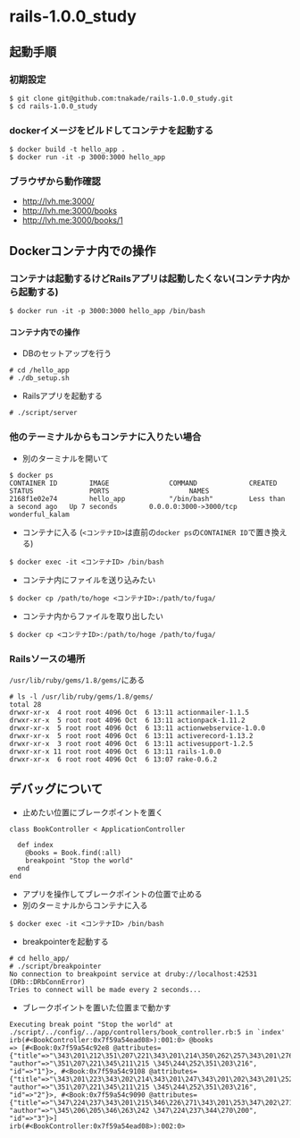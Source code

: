 # rails-1.0.0_study

## 起動手順

### 初期設定
```
$ git clone git@github.com:tnakade/rails-1.0.0_study.git
$ cd rails-1.0.0_study
```

### dockerイメージをビルドしてコンテナを起動する
```
$ docker build -t hello_app .
$ docker run -it -p 3000:3000 hello_app
```
### ブラウザから動作確認
- http://lvh.me:3000/
- http://lvh.me:3000/books
- http://lvh.me:3000/books/1

## Dockerコンテナ内での操作
### コンテナは起動するけどRailsアプリは起動したくない(コンテナ内から起動する)
```
$ docker run -it -p 3000:3000 hello_app /bin/bash
```

#### コンテナ内での操作
- DBのセットアップを行う
```
# cd /hello_app
# ./db_setup.sh
```

- Railsアプリを起動する
```
# ./script/server
```

### 他のテーミナルからもコンテナに入りたい場合
- 別のターミナルを開いて
```
$ docker ps
CONTAINER ID        IMAGE               COMMAND             CREATED                  STATUS              PORTS                    NAMES
2168f1e02e74        hello_app           "/bin/bash"         Less than a second ago   Up 7 seconds        0.0.0.0:3000->3000/tcp   wonderful_kalam
```
- コンテナに入る (`<コンテナID>`は直前の`docker ps`の`CONTAINER ID`で置き換える)
```
$ docker exec -it <コンテナID> /bin/bash
```

- コンテナ内にファイルを送り込みたい
```
$ docker cp /path/to/hoge <コンテナID>:/path/to/fuga/
```

- コンテナ内からファイルを取り出したい
```
$ docker cp <コンテナID>:/path/to/hoge /path/to/fuga/
```

### Railsソースの場所
`/usr/lib/ruby/gems/1.8/gems/`にある

```
# ls -l /usr/lib/ruby/gems/1.8/gems/
total 28
drwxr-xr-x  4 root root 4096 Oct  6 13:11 actionmailer-1.1.5
drwxr-xr-x  5 root root 4096 Oct  6 13:11 actionpack-1.11.2
drwxr-xr-x  5 root root 4096 Oct  6 13:11 actionwebservice-1.0.0
drwxr-xr-x  5 root root 4096 Oct  6 13:11 activerecord-1.13.2
drwxr-xr-x  3 root root 4096 Oct  6 13:11 activesupport-1.2.5
drwxr-xr-x 11 root root 4096 Oct  6 13:11 rails-1.0.0
drwxr-xr-x  6 root root 4096 Oct  6 13:07 rake-0.6.2
```

## デバッグについて
- 止めたい位置にブレークポイントを置く
```
class BookController < ApplicationController

  def index
    @books = Book.find(:all)
    breakpoint "Stop the world"
  end
end
```

- アプリを操作してブレークポイントの位置で止める
- 別のターミナルからコンテナに入る
```
$ docker exec -it <コンテナID> /bin/bash
```

- breakpointerを起動する
```
# cd hello_app/
# ./script/breakpointer
No connection to breakpoint service at druby://localhost:42531 (DRb::DRbConnError)
Tries to connect will be made every 2 seconds...
```

- ブレークポイントを置いた位置まで動かす
```
Executing break point "Stop the world" at ./script/../config/../app/controllers/book_controller.rb:5 in `index'
irb(#<BookController:0x7f59a54ead08>):001:0> @books
=> [#<Book:0x7f59a54c92e8 @attributes={"title"=>"\343\201\212\351\207\221\343\201\214\350\262\257\343\201\276\343\202\213\344\272\272\343\200\201\350\262\257\343\201\276\343\202\211\343\201\252\343\201\204\344\272\272", "author"=>"\351\207\221\345\211\215 \345\244\252\351\203\216", "id"=>"1"}>, #<Book:0x7f59a54c9108 @attributes={"title"=>"\343\201\223\343\202\214\343\201\247\343\201\202\343\201\252\343\201\237\343\202\202\345\244\247\351\207\221\346\214\201\343\201\241!", "author"=>"\351\207\221\345\211\215 \345\244\252\351\203\216", "id"=>"2"}>, #<Book:0x7f59a54c9090 @attributes={"title"=>"\347\224\237\343\201\215\346\226\271\343\201\253\347\202\271\346\225\260\343\201\257\347\204\241\343\201\204\343\200\202", "author"=>"\345\206\205\346\263\242 \347\224\237\344\270\200", "id"=>"3"}>]
irb(#<BookController:0x7f59a54ead08>):002:0> 
```
